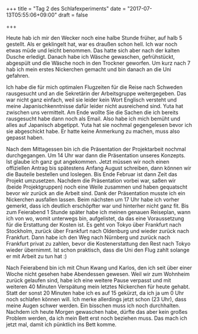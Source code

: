 +++
title = "Tag 2 des Schlafexperiments"
date = "2017-07-13T05:55:06+09:00"
draft = false

+++

Heute hab ich mir den Wecker noch eine halbe Stunde früher, auf halb 5 gestellt.
Als er geklingelt hat, war es draußen schon hell. Ich war noch etwas müde und
leicht benommen. Das hatte sich aber nach der kalten Dusche erledigt. Danach
habe ich Wäsche gewaschen, gefrühstückt, abgespült und die Wäsche noch in den
Trockner geworfen. Um kurz nach 7 hab ich mein erstes Nickerchen gemacht und bin
danach an die Uni gefahren.

Ich habe die für mich optimalen Flugzeiten für die Reise nach Schweden
rausgesucht und an die Sekretärin der Arbeitsgruppe weitergegeben. Das war nicht
ganz einfach, weil sie leider kein Wort Englisch versteht und meine
Japanischkenntnisse dafür leider nicht ausreichend sind. Yuta hat zwischen uns
vermittelt. Am Ende wollte Sie die Sachen die ich bereits rausgesucht habe dann
noch als Email. Also habe ich mich bemüht und alles auf Japanisch abgetippt.
Yuta hat sie nochmal gegengelesen bevor ich sie abgeschickt habe. Er hatte keine
Anmerkung zu machen, muss also gepasst haben.

Nach dem Mittagessen bin ich die Präsentation der Projektarbeit nochmal
durchgegangen. Um 14 Uhr war dann die Präsentation unseres Konzepts. Ist glaube
ich ganz gut angekommen. Jetzt müssen wir noch einen offiziellen Antrag bis
spätestens Anfang August schreiben, dann können wir die Bauteile bestellen und
loslegen. Bis Ende Februar ist dann Zeit das Projekt umzusetzen. Nachdem die
Präsentation vorbei war, saßen wir (beide Projektgruppen) noch eine Weile
zusammen und haben gequatscht bevor wir zurück an die Arbeit sind. Dank der
Präsentation musste ich ein Nickerchen ausfallen lassen. Beim nächsten um 17 Uhr
habe ich vorher gemerkt, dass ich deutlich erschöpfter war und hinterher nicht
ganz fit. Bis zum Feierabend 1 Stunde später habe ich meinen genauen Reiseplan,
wann ich von wo, womit unterwegs bin, aufgelistet, da das eine Voraussetzung für
die Erstattung der Kosten ist. Es geht von Tokyo über Frankfurt nach Stockholm,
zurück über Frankfurt nach Oldenburg und wieder zurück nach Frankfurt. Dann habe
ich den Weg nach Nürnberg und zurück nach Frankfurt privat zu zahlen, bevor die
Kostenerstattung den Rest nach Tokyo wieder übernimmt. Ist schon praktisch, dass
die Uni den Flug zahlt solange er mit Arbeit zu tun hat :)

Nach Feierabend bin ich mit Chun Kwang und Karlos, den ich seit über einer Woche
nicht gesehen habe Abendessen gewesen. Weil wir zum Wohnheim zurück gelaufen
sind, habe ich eine weitere Pause verpasst und mit weiteren 40 Minuten
Verspätung mein letztes Nickerchen für heute gehabt. Statt der sonst 20 Minuten
habe ich es auf 15 gekürzt, da ich ja um 0 Uhr noch schlafen können will. Ich
merke allerdings jetzt schon (23 Uhr), dass meine Augen schwer werden. Ein
bisschen muss ich noch durchhalten. Nachdem ich heute Morgen gewaschen habe,
dürfte das aber kein großes Problem werden, da ich mein Bett erst noch beziehen
muss. Das mach ich jetzt mal, damit ich pünktlich ins Bett komme.
